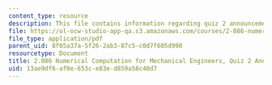 ```yaml
---
content_type: resource
description: This file contains information regarding quiz 2 announcement.
file: https://ol-ocw-studio-app-qa.s3.amazonaws.com/courses/2-086-numerical-computation-for-mechanical-engineers-spring-2013/13ae9df6af0e653ce83ed859a58c40d7_MIT2_086S13_quiz2_Announ.pdf
file_type: application/pdf
parent_uid: 8f05a37a-5f26-2ab3-87c5-c0d7f605d998
resourcetype: Document
title: 2.086 Numerical Computation for Mechanical Engineers, Quiz 2 Announcement
uid: 13ae9df6-af0e-653c-e83e-d859a58c40d7
---
```

